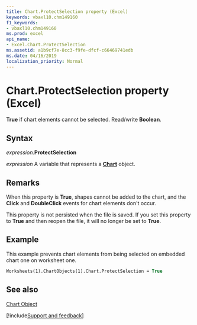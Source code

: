 ```yaml
---
title: Chart.ProtectSelection property (Excel)
keywords: vbaxl10.chm149160
f1_keywords:
- vbaxl10.chm149160
ms.prod: excel
api_name:
- Excel.Chart.ProtectSelection
ms.assetid: a1b9cf7e-8cc3-f9fe-dfcf-c66469741edb
ms.date: 04/16/2019
localization_priority: Normal
---
```



# Chart.ProtectSelection property (Excel)

 **True** if chart elements cannot be selected. Read/write **Boolean**.


## Syntax

_expression_.**ProtectSelection**

_expression_ A variable that represents a **[Chart](Excel.Chart(object).md)** object.


## Remarks

When this property is  **True**, shapes cannot be added to the chart, and the **Click** and **DoubleClick** events for chart elements don't occur.

This property is not persisted when the file is saved. If you set this property to  **True** and then reopen the file, it will no longer be set to **True**.


## Example

This example prevents chart elements from being selected on embedded chart one on worksheet one.


```vb
Worksheets(1).ChartObjects(1).Chart.ProtectSelection = True
```


## See also


[Chart Object](Excel.Chart(object).md)

[!include[Support and feedback](~/includes/feedback-boilerplate.md)]